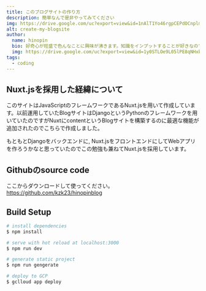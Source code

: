 ```yaml
---
title: このブログサイトの作り方
description: 簡単なんで是非やってみてください
img: https://drive.google.com/uc?export=view&id=1nAlT1Yo46rgpCEPdOCnplmYqvqv5hKyq
alt: create-my-blogsite
author: 
  name: hinopin
  bio: 好奇心が旺盛で色んなことに興味が沸きます。知識をインプットすることが好きなのですが逆にアウトプットすることが苦手なのでアウトプットする場としてこのBlogを始めました。
  img: https://drive.google.com/uc?export=view&id=1y0STLOe9L05lPE8qNHxbV5O1OMzsyW_M
tags:
  - coding
---
```



## Nuxt.jsを採用した経緯について
このサイトはJavaScriptのフレームワークであるNuxt.jsを用いて作成しています。以前運用していたBlogサイトはDjangoというPythonのフレームワークを用いていたのですがNuxtにcontentというBlogサイトを構築するのに最適な機能が追加されたのでこちらで作成しました。

もともとDjangoをバックエンドに, Nuxt.jsをフロントエンドにしてWebアプリを作ろうかなと思っていたのでこの勉強も兼ねてNuxt.jsを採用しています。

## Githubのsource code
ここからダウンロードして使ってください。
https://github.com/kzk23/hinopinblog


## Build Setup

```bash
# install dependencies
$ npm install

# serve with hot reload at localhost:3000
$ npm run dev

# generate static project
$ npm run gengerate

# deploy to GCP
$ gclloud app deploy
```
